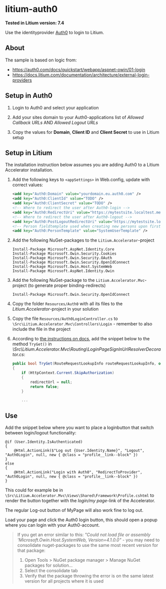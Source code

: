 # litium-auth0

**Tested in Litium version: 7.4**

Use the identityprovider [Auth0](https://auth0.com/) to login to Litium.

## About

The sample is based on logic from:
* https://auth0.com/docs/quickstart/webapp/aspnet-owin/01-login
* https://docs.litium.com/documentation/architecture/external-login-providers

## Setup in Auth0

1. Login to Auth0 and select your application

1. Add your sites domain to your Auth0-applications list of _Allowed Callback URLs_ AND _Allowed Logout URLs_

1. Copy the values for **Domain**, **Client ID** and **Client Secret** to use in Litium setup

## Setup in Litium

The installation instruction below assumes you are adding Auth0 to a Litium Accelerator installation.

1. Add the following keys to `<appSettings>` in Web.config, update with correct values:
    ```XML
    <add key="Auth0:Domain" value="yourdomain.eu.auth0.com" />
    <add key="Auth0:ClientId" value="TODO" />
    <add key="Auth0:ClientSecret" value="TODO" />
    <!-- Where to redirect the user after Auth0-login -->
    <add key="Auth0:RedirectUri" value="https://mytestsite.localtest.me" />
    <!-- Where to redirect the user after Auth0-logout -->
    <add key="Auth0:PostLogoutRedirectUri" value="https://mytestsite.localtest.me" />
    <!-- Person fieldtemplate used when creating new persons upon first login -->
    <add key="Auth0:PersonTemplate" value="SystemUserTemplate" />
    ```

1. Add the following NuGet-packages to the `Litium.Accelerator`-project
    ```console
    Install-Package Microsoft.AspNet.Identity.Core
    Install-Package Microsoft.Owin.Security.Cookies
    Install-Package Microsoft.Owin.Security.OAuth
    Install-Package Microsoft.Owin.Security.OpenIdConnect
    Install-Package Microsoft.Owin.Host.SystemWeb
    Install-Package Microsoft.AspNet.Identity.Owin
    ```

1. Add the following NuGet-package to the `Litium.Accelerator.Mvc`-project (to generate proper binding-redirects)
    ```console
    Install-Package Microsoft.Owin.Security.OpenIdConnect
    ```

1. Copy the folder `Resources/Auth0` with all its files to the _Litium.Accelerator_-project in your solution

1. Copy the file `Resources/Auth0LoginController.cs` to `\Src\Litium.Accelerator.Mvc\Controllers\Login` - remember to also include the file in the project

1. According to [the instructions on docs](https://docs.litium.com/documentation/architecture/external-login-providers), add the snippet below to the method `TryGet()` in _\Src\Litium.Accelerator.Mvc\Routing\LoginPageSignInUrlResolverDecorator.cs_:
    ```C#
    public bool TryGet(RouteRequestLookupInfo routeRequestLookupInfo, out string redirectUrl)
    {
        if (HttpContext.Current.SkipAuthorization)
        {
            redirectUrl = null;
            return false;
        }

        ...
    ```

## Use

Add the snippet below where you want to place a loginbutton that switch between login/logout functionality:

```HTML+Razor
@if (User.Identity.IsAuthenticated)
{
    @Html.ActionLink($"Log out {User.Identity.Name}", "Logout", "Auth0Login", null, new { @class = "profile__link--block" })
}
else
{
    @Html.ActionLink("Login with Auth0", "RedirectToProvider", "Auth0Login", null, new { @class = "profile__link--block" })
}
```
This could for example be in `\Src\Litium.Accelerator.Mvc\Views\Shared\Framework\Profile.cshtml` to render the button together with the _login/my page_-link of the Accelerator.

The regular Log-out button of MyPage will also work fine to log out.

Load your page and click the Auth0 login button, this should open a popup where you can login with your Auth0-account.

> If you get an error similar to this: _"Could not load file or assembly 'Microsoft.Owin.Host.SystemWeb, Version=4.1.0.0"_ - you may need to consolidate nuget-packages to use the same most recent version for that package:
>
>   1. Open Tools > NuGet package manager > Manage NuGet packages for solution...
>   1. Select the consolidate tab
>   1. Verify that the package throwing the error is on the same latest version for all projects where it is used
>
